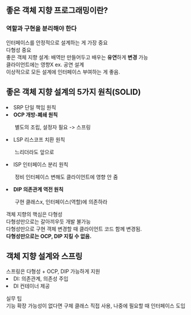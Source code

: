 <h2>좋은 객체 지향 프로그래밍이란?</h2>
<h3>역할과 구현을 분리해야 한다<br></h3>
인터페이스를 안정적으로 설계하는 게 가장 중요<br>
다형성 중요<br>
좋은 객체 지향 설계: 배역만 만들어두고 배우는 <b>유연</b>하게 <b>변경</b> 가능<br>
클라이언트에는 영향X ex. 공연 설계<br>
이상적으로 모든 설계에 인터페이스 부여하는 게 좋음.

<h2>좋은 객체 지향 설계의 5가지 원칙(SOLID)</h2>
<li>SRP 단일 책임 원칙</li>
<li><b>OCP 개방-폐쇄 원칙</b></li>
<ol>별도의 조립, 설정자 필요 -> 스프링</ol>
<li>LSP 리스코프 치환 원칙</li>
<ol>느리더라도 앞으로</ol>
<li>ISP 인터페이스 분리 원칙</li>
<ol>정비 인터페이스 변해도 클라이언트에 영향 안 줌</ol>
<li><b>DIP 의존관계 역전 원칙</b></li>
<ol>구현 클래스x, 인터페이스(역할)에 의존하라</ol>
객체 지향의 핵심은 다형성<br>
다형성만으로는 갈아끼우듯 개발 불가능<br>
다형성만으로 구현 객체 변경할 때 클라이언트 코드 함께 변경됨.<br>
<b>다형성만으로는 OCP, DIP 지킬 수 없음.</b><br>


<h2>객체 지향 설계와 스프링</h2>
스프링은 다형성 + OCP, DIP 가능하게 지원
<li>DI: 의존관계, 의존성 주입</li>
<li>DI 컨테이너 제공</li>

실무 팁<br>
기능 확장 가능성이 없다면 구체 클래스 직접 사용, 나중에 필요할 때 인터페이스 도입
